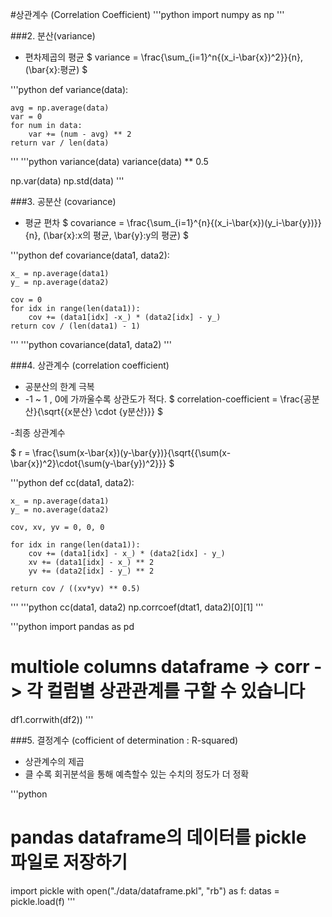 #상관계수 (Correlation Coefficient)
'''python
import numpy as np
'''

###2. 분산(variance)
- 편차제곱의 평균
$ variance = \frac{\sum_{i=1}^n{(x_i-\bar{x})^2}}{n}, (\bar{x}:평균) $

'''python
def variance(data):
	
	avg = np.average(data)
	var = 0
	for num in data:
		var += (num - avg) ** 2
	return var / len(data)
'''
'''python
variance(data)
variance(data) ** 0.5

np.var(data)
np.std(data)
'''

###3. 공분산 (covariance)
- 평균 편차
$ covariance = \frac{\sum_{i=1}^{n}{(x_i-\bar{x})(y_i-\bar{y})}}{n}, (\bar{x}:x의 평균, \bar{y}:y의 평균) $

'''python
def covariance(data1, data2):

	x_ = np.average(data1)
	y_ = np.average(data2)

	cov = 0
	for idx in range(len(data1)):
		cov += (data1[idx] -x_) * (data2[idx] - y_)
	return cov / (len(data1) - 1)
'''
'''python
covariance(data1, data2)
'''

###4. 상관계수 (correlation coefficient)
- 공분산의 한계 극복
- -1 ~ 1 , 0에 가까울수록 상관도가 적다.
$ correlation-coefficient = \frac{공분산}{\sqrt{{x분산} \cdot {y분산}}} $

-최종 상관계수

$ r = \frac{\sum(x-\bar{x})(y-\bar{y})}{\sqrt{{\sum(x-\bar{x})^2}\cdot{\sum(y-\bar{y})^2}}} $

'''python
def cc(data1, data2):

	x_ = np.average(data1)
	y_ = no.average(data2)

	cov, xv, yv = 0, 0, 0

	for idx in range(len(data1)):
		cov += (data1[idx] - x_) * (data2[idx] - y_)
		xv += (data1[idx] - x_) ** 2
		yv += (data2[idx] - y_) ** 2

	return cov / ((xv*yv) ** 0.5)
'''
'''python
cc(data1, data2)
np.corrcoef(dtat1, data2)[0][1]
'''

'''python
import pandas as pd

# multiole columns dataframe -> corr -> 각 컬럼별 상관관계를 구할 수 있습니다
df1.corrwith(df2))
'''

###5. 결정계수 (cofficient of determination : R-squared)
- 상관계수의 제곱
- 클 수록 회귀분석을 통해 예측할수 있는 수치의 정도가 더 정확

'''python
# pandas dataframe의 데이터를 pickle 파일로 저장하기
import pickle
with open("./data/dataframe.pkl", "rb") as f:
	datas = pickle.load(f)
'''
